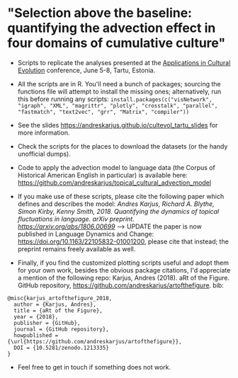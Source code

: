 # "Selection above the baseline: quantifying the advection effect in four domains of cumulative culture"

- Scripts to replicate the analyses presented at the [Applications in Cultural Evolution](https://cultevol.ut.ee/) conference, June 5-8, Tartu, Estonia.
- All the scripts are in R. You'll need a bunch of packages; sourcing the functions file will attempt to install the missing ones; alternatively, run this before running any scripts: 
`install.packages(c("visNetwork", "igraph", "XML", "magrittr", "plotly", "crosstalk", "parallel", "fastmatch", "text2vec", "grr", "Matrix", "compiler"))`
- See the slides https://andreskarjus.github.io/cultevol_tartu_slides for more information. 
- Check the scripts for the places to download the datasets (or the handy unofficial dumps).
- Code to apply the advection model to language data (the Corpus of Historical American English in particular) is available here: https://github.com/andreskarjus/topical_cultural_advection_model

- If you make use of these scripts, please cite the following paper which defines and describes the model: _Andres Karjus, Richard A. Blythe, Simon Kirby, Kenny Smith, 2018. Quantifying the dynamics of topical fluctuations in language. arXiv preprint. https://arxiv.org/abs/1806.00699_ --> UPDATE the paper is now published in Language Dynamics and Change: https://doi.org/10.1163/22105832-01001200, please cite that instead; the preprint remains freely available as well.



- Finally, if you find the customized plotting scripts useful and adopt them for your own work, besides the obvious package citations, I'd appreciate a mention of the following repo: Karjus, Andres (2018). aRt of the Figure. GitHub repository, https://github.com/andreskarjus/artofthefigure. bib:
```
@misc{karjus_artofthefigure_2018, 
  author = {Karjus, Andres}, 
  title = {aRt of the Figure}, 
  year = {2018}, 
  publisher = {GitHub}, 
  journal = {GitHub repository}, 
  howpublished = {\url{https://github.com/andreskarjus/artofthefigure}},
  DOI = {10.5281/zenodo.1213335}
} 
```

- Feel free to get in touch if something does not work.
